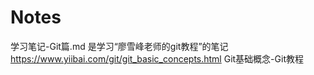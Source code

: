 # Notes
学习笔记-Git篇.md
是学习“廖雪峰老师的git教程”的笔记
https://www.yiibai.com/git/git_basic_concepts.html  Git基础概念-Git教程
